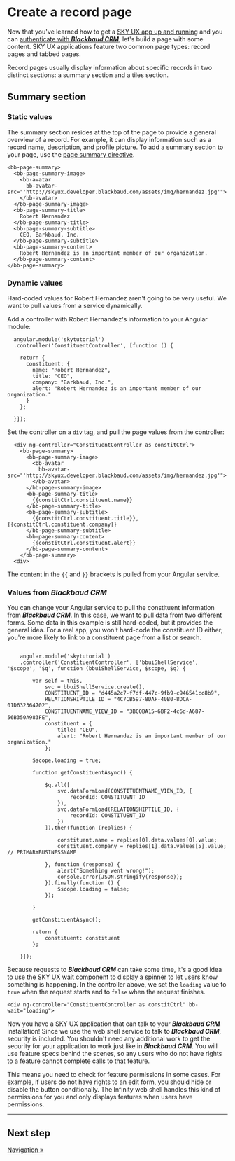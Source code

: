 # Create a record page

Now that you've learned how to get a [SKY UX app up and running](https://github.com/blackbaud/bbui-angular/blob/docs-tutorials-edits/documentation/guides/2_start_project/README.md) and you can [authenticate with ***Blackbaud CRM***](https://github.com/blackbaud/bbui-angular/blob/docs-tutorials-edits/documentation/guides/3_authentication/README.md), let's build a page with some content. SKY UX applications feature two common page types: record pages and tabbed pages.

Record pages usually display information about specific records in two distinct sections: a summary section and a tiles section.

## Summary section

### Static values

The summary section resides at the top of the page to provide a general overview of a record. For example, it can display information such as a record name, description, and profile picture. To add a summary section to your page, use the [page summary directive](http://skyux.developer.blackbaud.com/components/pagesummary).

<pre><code class="language-markup">&lt;bb-page-summary>
  &lt;bb-page-summary-image>
    &lt;bb-avatar
      bb-avatar-src="'http://skyux.developer.blackbaud.com/assets/img/hernandez.jpg'">
    &lt;/bb-avatar>
  &lt;/bb-page-summary-image>
  &lt;bb-page-summary-title>
    Robert Hernandez
  &lt;/bb-page-summary-title>
  &lt;bb-page-summary-subtitle>
    CEO, Barkbaud, Inc.
  &lt;/bb-page-summary-subtitle>
  &lt;bb-page-summary-content>
    Robert Hernandez is an important member of our organization.
  &lt;/bb-page-summary-content>
&lt;/bb-page-summary>
</code></pre>

### Dynamic values

Hard-coded values for Robert Hernandez aren't going to be very useful. We want to pull values from a service dynamically.

Add a controller with Robert Hernandez's information to your Angular module:

<pre><code>  angular.module('skytutorial')
  .controller('ConstituentController', [function () {

    return {
      constituent: {
        name: "Robert Hernandez",
        title: "CEO",
        company: "Barkbaud, Inc.",
        alert: "Robert Hernandez is an important member of our organization."
      }
    };

  }]);</code></pre>

Set the controller on a `div` tag, and pull the page values from the controller:

<pre><code>  &lt;div ng-controller="ConstituentController as constitCtrl">
    &lt;bb-page-summary>
      &lt;bb-page-summary-image>
        &lt;bb-avatar
          bb-avatar-src="'http://skyux.developer.blackbaud.com/assets/img/hernandez.jpg'">
        &lt;/bb-avatar>
      &lt;/bb-page-summary-image>
      &lt;bb-page-summary-title>
        {{constitCtrl.constituent.name}}
      &lt;/bb-page-summary-title>
      &lt;bb-page-summary-subtitle>
        {{constitCtrl.constituent.title}}, {{constitCtrl.constituent.company}}
      &lt;/bb-page-summary-subtitle>
      &lt;bb-page-summary-content>
        {{constitCtrl.constituent.alert}}
      &lt;/bb-page-summary-content>
    &lt;/bb-page-summary>
  &lt;div></code></pre>

The content in the `{{` and `}}` brackets is pulled from your Angular service.

### Values from ***Blackbaud CRM***

You can change your Angular service to pull the constituent information from ***Blackbaud CRM***. In this case, we want to pull data from two different forms. Some data in this example is still hard-coded, but it provides the general idea. For a real app, you won't hard-code the constituent ID either; you're more likely to link to a constituent page from a list or search.

<pre><code>
    angular.module('skytutorial')
    .controller('ConstituentController', ['bbuiShellService', '$scope', '$q', function (bbuiShellService, $scope, $q) {

        var self = this,
            svc = bbuiShellService.create(),
            CONSTITUENT_ID = "d445a2c7-f7df-447c-9fb9-c946541cc8b9",
            RELATIONSHIPTILE_ID = "4C7CB597-8DAF-40B0-8DCA-01D632364702",
            CONSTITUENTNAME_VIEW_ID = "3BC0BA15-6BF2-4c6d-A687-56B350A983FE",
            constituent = {
                title: "CEO",
                alert: "Robert Hernandez is an important member of our organization."
            };

        $scope.loading = true;

        function getConstituentAsync() {

            $q.all([
                svc.dataFormLoad(CONSTITUENTNAME_VIEW_ID, {
                    recordId: CONSTITUENT_ID
                }),
                svc.dataFormLoad(RELATIONSHIPTILE_ID, {
                    recordId: CONSTITUENT_ID
                })
            ]).then(function (replies) {

                constituent.name = replies[0].data.values[0].value;
                constituent.company = replies[1].data.values[5].value; // PRIMARYBUSINESSNAME

            }, function (response) {
                alert("Something went wrong!");
                console.error(JSON.stringify(response));
            }).finally(function () {
                $scope.loading = false;
            });

        }

        getConstituentAsync();

        return {
            constituent: constituent
        };

    }]);
</code></pre>

Because requests to ***Blackbaud CRM*** can take some time, it's a good idea to use the SKY UX [wait component](http://skyux.developer.blackbaud.com/components/wait/) to display a spinner to let users know something is happening. In the controller above, we set the `loading` value to `true` when the request starts and to `false` when the request finishes.

`<div ng-controller="ConstituentController as constitCtrl" bb-wait="loading">`

Now you have a SKY UX application that can talk to your ***Blackbaud CRM*** installation! Since we use the web shell service to talk to ***Blackbaud CRM***, security is included. You shouldn't need any additional work to get the security for your application to work just like in ***Blackbaud CRM***. You will use feature specs behind the scenes, so any users who do not have rights to a feature cannot complete calls to that feature.

This means you need to check for feature permissions in some cases. For example, if users do not have rights to an edit form, you should hide or disable the button conditionally. The Infinity web shell handles this kind of permissions for you and only displays features when users have permissions.

<hr>

## Next step

[Navigation »](https://github.com/blackbaud/bbui-angular/blob/docs-tutorials-edits/documentation/guides/5_navigation/README.md)
